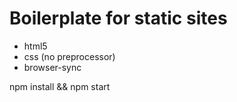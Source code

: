# Boilerplate for static sites

- html5
- css (no preprocessor)
- browser-sync
  
npm install && npm start
